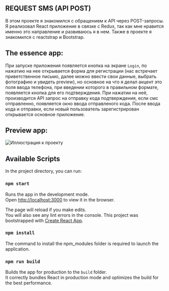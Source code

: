 ## REQUEST SMS (API POST)
В этом проекте я знакомился с обращением к API через POST-запросы.
Я реализовал React приложение в связке с Redux, так как мне нравится именно это направление и развиваюсь я в нем.
Также в проекте я знакомился с reactstrap и Bootstrap.
## The essence app:
При запуске приложения появляется кнопка на экране `Login`, по нажатию на нее открывается форма для регистрации (нас встречает приветственное письмо, далее можно ввести свои данные, выбрать фотографию и увидеть preview), но основное на что я делал акцент это поля ввода телефона, при введении которого в правильном формате, появляется кнопка для его подтверждения. 
При нажатии на неё, производится API запрос на отправку кода подтверждения, если смс отправленно, появляется окно ввода отправленого кода.
После ввода кода и отправки, если новый пользователь зарегистрирован открывается основное приложение.
## Preview app:
![Иллюстрация к проекту](https://github.com/dedaMazai/testing_POST_API_SMS/raw/master/Preview.gif)

## Available Scripts

In the project directory, you can run:

### `npm start`

Runs the app in the development mode.<br />
Open [http://localhost:3000](http://localhost:3000) to view it in the browser.

The page will reload if you make edits.<br />
You will also see any lint errors in the console.
This project was bootstrapped with [Create React App](https://github.com/facebook/create-react-app).


### `npm install`

The command to install the npm_modules folder is required to launch the application.

### `npm run build`

Builds the app for production to the `build` folder.<br />
It correctly bundles React in production mode and optimizes the build for the best performance.
